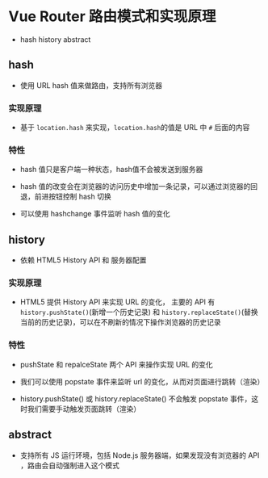 # Vue Router 路由模式和实现原理

- hash history abstract

## hash 

- 使用 URL hash 值来做路由，支持所有浏览器

### 实现原理 

- 基于 `location.hash` 来实现，`location.hash`的值是 URL 中 `#` 后面的内容

### 特性 

- hash 值只是客户端一种状态，hash值不会被发送到服务器

- hash 值的改变会在浏览器的访问历史中增加一条记录，可以通过浏览器的回退，前进按钮控制 hash 切换

- 可以使用 hashchange 事件监听 hash 值的变化

## history 

- 依赖 HTML5 History API 和 服务器配置

### 实现原理

- HTML5 提供 History API 来实现 URL 的变化，
主要的 API 有 `history.pushState()`(新增一个历史记录) 和 `history.replaceState()`(替换当前的历史记录)，可以在不刷新的情况下操作浏览器的历史记录

### 特性

- pushState 和 repalceState 两个 API 来操作实现 URL 的变化 

- 我们可以使用 popstate 事件来监听 url 的变化，从而对页面进行跳转（渲染）

- history.pushState() 或 history.replaceState() 不会触发 popstate 事件，这时我们需要手动触发页面跳转（渲染）

## abstract 

- 支持所有 JS 运行环境，包括 Node.js 服务器端，如果发现没有浏览器的 API ，路由会自动强制进入这个模式

